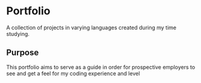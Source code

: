 # Portfolio
A collection of projects in varying languages created during my time studying.

## Purpose
This portfolio aims to serve as a guide in order for prospective employers to see and get a feel for my coding experience and level
